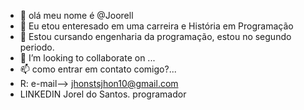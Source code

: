 - 👋 olá meu nome é @Joorell
- 👀 Eu etou enteresado em uma carreira e História em Programação
- 🌱 Estou cursando engenharia da programação, estou no segundo periodo.
- 💞️ I’m looking to collaborate on ...
- 📫 como entrar em contato comigo?...
-  R: e-mail--> jhonstsjhon10@gmail.com
-  LINKEDIN Jorel do Santos. programador

<!---
Joorell/Joorell is a ✨ special ✨ repository because its `README.md` (this file) appears on your GitHub profile.
You can click the Preview link to take a look at your changes.
--->
